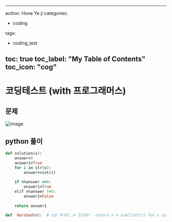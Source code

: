 
---

author: Hone Ye ji
categories: 
 - coding
 
 
tags: 
 - coding_test
 
toc: true
toc_label: "My Table of Contents"
toc_icon: "cog"
---

# 코딩테스트 (with 프로그래머스)

## 문제

![image](https://user-images.githubusercontent.com/45659433/156700402-cf386a47-6c98-4df7-afd0-365711182e0f.png)

##  python 풀이 


```ruby
def solution(x):
    answer=0
    answer1=True
    for i in str(x):
        answer+=int(i)
    
    if x%answer ==0:
        answer1=True
    elif x%answer !=0:
        answer1=False
    
    return answer1

```

```ruby
def  Harshad(n):  # n은 하샤드 수 인가요?  return n % sum([int(c) for c in str(n)]) == 0  
```

<!--stackedit_data:
eyJoaXN0b3J5IjpbLTYxOTAxNDE5OF19
-->
